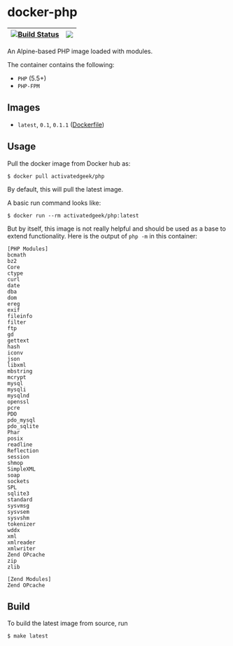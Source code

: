 # docker-php

| [![Build Status](https://travis-ci.org/activatedgeek/docker-php.svg?branch=master)](https://travis-ci.org/activatedgeek/docker-php) | [![](https://imagelayers.io/badge/activatedgeek/php:latest.svg)](https://imagelayers.io/?images=activatedgeek/php:latest 'Get your own badge on imagelayers.io') |
|:-:|:-:|

An Alpine-based PHP image loaded with modules.

The container contains the following:
* `PHP` (5.5+)
* `PHP-FPM`

## Images
* `latest`, `0.1`, `0.1.1` ([Dockerfile](./Dockerfile))

## Usage
Pull the docker image from Docker hub as:
```
$ docker pull activatedgeek/php
```
By default, this will pull the latest image.

A basic run command looks like:
```
$ docker run --rm activatedgeek/php:latest
```

But by itself, this image is not really helpful and should be used as a base to
extend functionality. Here is the output of `php -m` in this container:

```
[PHP Modules]
bcmath
bz2
Core
ctype
curl
date
dba
dom
ereg
exif
fileinfo
filter
ftp
gd
gettext
hash
iconv
json
libxml
mbstring
mcrypt
mysql
mysqli
mysqlnd
openssl
pcre
PDO
pdo_mysql
pdo_sqlite
Phar
posix
readline
Reflection
session
shmop
SimpleXML
soap
sockets
SPL
sqlite3
standard
sysvmsg
sysvsem
sysvshm
tokenizer
wddx
xml
xmlreader
xmlwriter
Zend OPcache
zip
zlib

[Zend Modules]
Zend OPcache
```

## Build
To build the latest image from source, run
```
$ make latest
```
